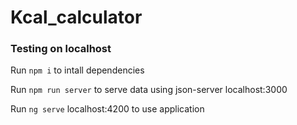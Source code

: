# Kcal_calculator
 
### Testing on localhost

Run `npm i` to intall dependencies 

Run `npm run server` to serve data using json-server localhost:3000

Run `ng serve` localhost:4200 to use application

